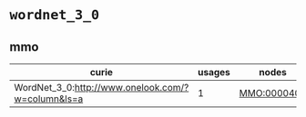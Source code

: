 # `wordnet_3_0`

## mmo

| curie                                             |   usages | nodes                                                     |
|---------------------------------------------------|----------|-----------------------------------------------------------|
| WordNet_3_0:http://www.onelook.com/?w=column&ls=a |        1 | [MMO:0000404](http://purl.obolibrary.org/obo/MMO_0000404) |

